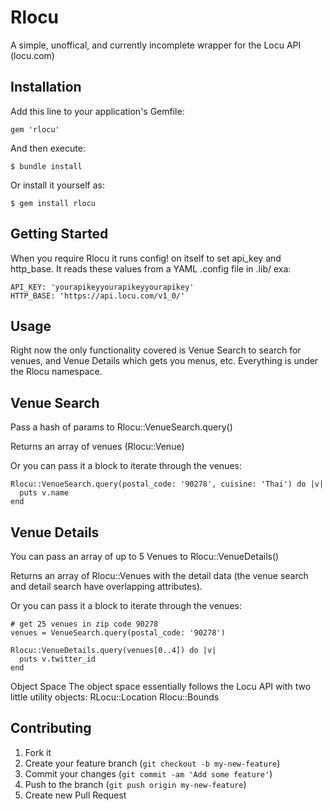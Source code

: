 # Rlocu

A simple, unoffical, and currently incomplete wrapper for the Locu API (locu.com)

## Installation

Add this line to your application's Gemfile:

    gem 'rlocu'

And then execute:

    $ bundle install

Or install it yourself as:

    $ gem install rlocu

## Getting Started

When you require Rlocu it runs config! on itself to set api_key and http_base.  It reads these values from a YAML .config file in .lib/ exa:

    API_KEY: 'yourapikeyyourapikeyyourapikey'
    HTTP_BASE: 'https://api.locu.com/v1_0/'

## Usage

Right now the only functionality covered is Venue Search to search for venues, and Venue Details which gets you menus, etc.
Everything is under the Rlocu namespace. 

## Venue Search
Pass a hash of params to Rlocu::VenueSearch.query()

Returns an array of venues (Rlocu::Venue)

Or you can pass it a block to iterate through the venues:

    Rlocu::VenueSearch.query(postal_code: '90278', cuisine: 'Thai') do |v|
      puts v.name
    end

## Venue Details
You can pass an array of up to 5 Venues to Rlocu::VenueDetails()

Returns an array of Rlocu::Venues with the detail data (the venue search and detail search have overlapping attributes).

Or you can pass it a block to iterate through the venues:

    # get 25 venues in zip code 90278
    venues = VenueSearch.query(postal_code: '90278')
    
    Rlocu::VenueDetails.query(venues[0..4]) do |v|
      puts v.twitter_id
    end

Object Space
The object space essentially follows the Locu API with two little utility objects:
RLocu::Location
Rlocu::Bounds

## Contributing

1. Fork it
2. Create your feature branch (`git checkout -b my-new-feature`)
3. Commit your changes (`git commit -am 'Add some feature'`)
4. Push to the branch (`git push origin my-new-feature`)
5. Create new Pull Request
